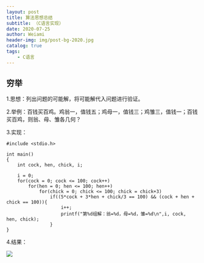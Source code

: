 ```yaml
---
layout: post
title: 算法思想总结
subtitle: （C语言实现）
date: 2020-07-25
author: Weiami
header-img: img/post-bg-2020.jpg
catalog: true
tags:
    - C语言
---
```


## 穷举

1.思想：列出问题的可能解，将可能解代入问题进行验证。

2.举例：百钱买百鸡。鸡翁一，值钱五；鸡母一，值钱三；鸡雏三，值钱一；百钱买百鸡，则翁、母、雏各几何？

3.实现：

```
#include <stdio.h>

int main()
{
	int cock, hen, chick, i;

	i = 0;
	for(cock = 0; cock <= 100; cock++)
	    for(hen = 0; hen <= 100; hen++)
	        for(chick = 0; chick <= 100; chick = chick+3)
	            if((5*cock + 3*hen + chick/3 == 100) && (cock + hen + chick == 100)){
	            	i++;
	                printf("第%d组解：翁=%d，母=%d，雏=%d\n",i, cock, hen, chick);
				}            
}
```

4.结果：

![](https://chanvy-iami.github.io/img/20200725-1.png)
